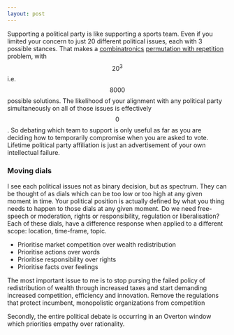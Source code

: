 ```yaml
---
layout: post
---
```

<!-- <script type="text/javascript" id="MathJax-script" async
  src="https://cdn.jsdelivr.net/npm/mathjax@3/es5/tex-mml-chtml.js">
</script> -->

Supporting a political party is like supporting a sports team. Even if you limited your concern to just 20 different political issues, each with 3 possible stances. That makes a [combinatronics](https://sebanalysis.github.io/2022/11/09/combinatronic-maths.html) [permutation with repetition](https://en.wikipedia.org/wiki/Permutation#Permutations_with_repetition) problem, with $$20^3$$ i.e. $$8000$$ possible solutions. The likelihood of your alignment with any political party simultaneously on all of those issues is effectively $$0$$. So debating which team to support is only useful as far as you are deciding how to temporarily compromise when you are asked to vote. Lifetime political party affiliation is just an advertisement of your own intellectual failure.

### Moving dials 

I see each political issues not as binary decision, but as spectrum. They can be thought of as dials which can be too low or too high at any given moment in time. Your political position is actually defined by what you thing needs to happen to those dials at any given moment. Do we need free-speech or moderation, rights or responsibility, regulation or liberalisation? Each of these dials, have a difference response when applied to a different scope: location, time-frame, topic. 

- Prioritise market competition over wealth redistribution
- Prioritise actions over words
- Prioritise responsibility over rights
- Prioritise facts over feelings

The most important issue to me is to stop pursing the failed policy of redistribution of wealth through increased taxes and start demanding increased competition, efficiency and innovation. Remove the regulations that protect incumbent, monopolistic organizations from competition

Secondly, the entire political debate is occurring in an Overton window which priorities empathy over rationality.

